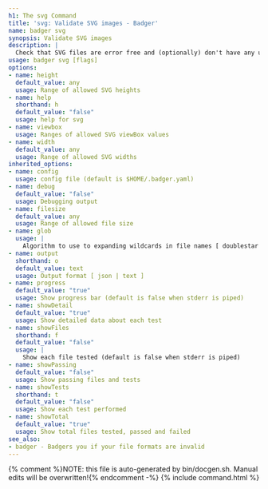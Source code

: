 ```yaml
---
h1: The svg Command
title: 'svg: Validate SVG images - Badger'
name: badger svg
synopsis: Validate SVG images
description: |
  Check that SVG files are error free and (optionally) don't have any undesirable things in them.
usage: badger svg [flags]
options:
- name: height
  default_value: any
  usage: Range of allowed SVG heights
- name: help
  shorthand: h
  default_value: "false"
  usage: help for svg
- name: viewbox
  usage: Ranges of allowed SVG viewBox values
- name: width
  default_value: any
  usage: Range of allowed SVG widths
inherited_options:
- name: config
  usage: config file (default is $HOME/.badger.yaml)
- name: debug
  default_value: "false"
  usage: Debugging output
- name: filesize
  default_value: any
  usage: Range of allowed file size
- name: glob
  usage: |
    Algorithm to use to expanding wildcards in file names [ doublestar | golang | none ]
- name: output
  shorthand: o
  default_value: text
  usage: Output format [ json | text ]
- name: progress
  default_value: "true"
  usage: Show progress bar (default is false when stderr is piped)
- name: showDetail
  default_value: "true"
  usage: Show detailed data about each test
- name: showFiles
  shorthand: f
  default_value: "false"
  usage: |
    Show each file tested (default is false when stderr is piped)
- name: showPassing
  default_value: "false"
  usage: Show passing files and tests
- name: showTests
  shorthand: t
  default_value: "false"
  usage: Show each test performed
- name: showTotal
  default_value: "true"
  usage: Show total files tested, passed and failed
see_also:
- badger - Badgers you if your file formats are invalid
---
```

{% comment %}NOTE: this file is auto-generated by bin/docgen.sh.  Manual edits will be overwritten!{% endcomment -%}
{% include command.html %}
